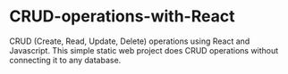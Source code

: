 # CRUD-operations-with-React

CRUD (Create, Read, Update, Delete) operations using React and Javascript. This simple static web project does CRUD operations without connecting it to any database.
